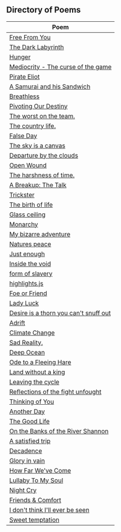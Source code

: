 ## Directory of Poems
|Poem|
|--------|
|[Free From You](examples/Free_From_You.html)|
|[The Dark Labyrinth](examples/The_Dark_Labyrinth.html)|
|[Hunger](examples/Hunger.html)|
|[Mediocrity - The curse of the game](examples/Mediocrity_-_The_curse_of_the_game.html)|
|[Pirate Eliot](examples/Pirate_Eliot.html)|
|[A Samurai and his Sandwich](examples/A_Samurai_and_his_Sandwich.html)|
|[Breathless ](examples/Breathless_.html)|
|[Pivoting Our Destiny](examples/Pivoting_Our_Destiny.html)|
|[The worst on the team.](examples/The_worst_on_the_team..html)|
|[The country life.](examples/The_country_life..html)|
|[False Day](examples/False_Day.html)|
|[The sky is a canvas](examples/The_sky_is_a_canvas.html)|
|[Departure by the clouds](examples/Departure_by_the_clouds.html)|
|[Open Wound](examples/Open_Wound.html)|
|[The harshness of time.](examples/The_harshness_of_time..html)|
|[A Breakup: The Talk](examples/A_Breakup:_The_Talk.html)|
|[Trickster](examples/Trickster.html)|
|[The birth of life](examples/The_birth_of_life.html)|
|[Glass ceiling](examples/Glass_ceiling.html)|
|[Monarchy](examples/Monarchy.html)|
|[My bizarre adventure](examples/My_bizarre_adventure.html)|
|[Natures peace](examples/Natures_peace.html)|
|[Just enough](examples/Just_enough.html)|
|[Inside the void](examples/Inside_the_void.html)|
|[ form of slavery](examples/_form_of_slavery.html)|
|[highlights.js](examples/highlights.js)|
|[Foe or Friend](examples/Foe_or_Friend.html)|
|[Lady Luck](examples/Lady_Luck.html)|
|[Desire is a thorn you can't snuff out](examples/Desire_is_a_thorn_you_can't_snuff_out.html)|
|[Adrift](examples/Adrift.html)|
|[Climate Change](examples/Climate_Change.html)|
|[Sad Reality.](examples/Sad_Reality..html)|
|[Deep Ocean](examples/Deep_Ocean.html)|
|[Ode to a Fleeing Hare](examples/Ode_to_a_Fleeing_Hare.html)|
|[Land without a king](examples/Land_without_a_king.html)|
|[Leaving the cycle](examples/Leaving_the_cycle.html)|
|[Reflections of the fight unfought](examples/Reflections_of_the_fight_unfought.html)|
|[Thinking of You](examples/Thinking_of_You.html)|
|[Another Day](examples/Another_Day.html)|
|[The Good Life](examples/The_Good_Life.html)|
|[On the Banks of the River Shannon](examples/On_the_Banks_of_the_River_Shannon.html)|
|[A satisfied trip](examples/A_satisfied_trip.html)|
|[Decadence](examples/Decadence.html)|
|[Glory in vain ](examples/Glory_in_vain_.html)|
|[How Far We've Come](examples/How_Far_We've_Come.html)|
|[Lullaby To My Soul](examples/Lullaby_To_My_Soul.html)|
|[Night Cry](examples/Night_Cry.html)|
|[Friends & Comfort](examples/Friends_&_Comfort.html)|
|[I don't think I'll ever be seen](examples/I_don't_think_I'll_ever_be_seen.html)|
|[Sweet temptation](examples/Sweet_temptation.html)|
